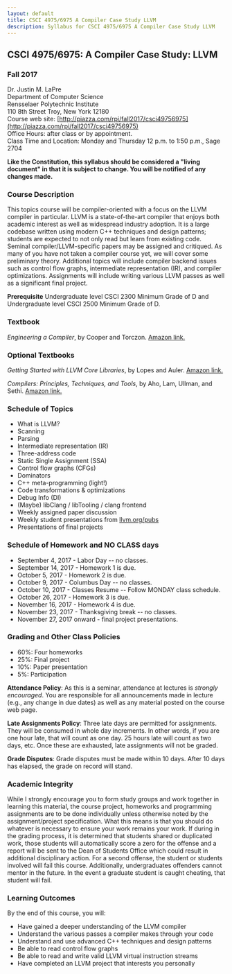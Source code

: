 ```yaml
---
layout: default
title: CSCI 4975/6975 A Compiler Case Study LLVM
description: Syllabus for CSCI 4975/6975 A Compiler Case Study LLVM
---
```


## CSCI 4975/6975: A Compiler Case Study: LLVM

### Fall 2017

Dr. Justin M. LaPre  
Department of Computer Science  
Rensselaer Polytechnic Institute  
110 8th Street Troy, New York 12180  
Course web site: [http://piazza.com/rpi/fall2017/csci49756975](http://piazza.com/rpi/fall2017/csci49756975)  
Office Hours: after class or by appointment.  
Class Time and Location: Monday and Thursday 12 p.m. to 1:50 p.m., Sage 2704

**Like the Constitution, this syllabus should be considered a "living
document" in that it is subject to change.  You will be notified of
any changes made.**

### Course Description

This topics course will be compiler-oriented  with a focus on the LLVM
compiler  in particular.   LLVM  is a  state-of-the-art compiler  that
enjoys  both   academic  interest  as  well   as  widespread  industry
adoption. It is  a large codebase written using  modern C++ techniques
and design patterns; students are expected  to not only read but learn
from  existing code.   Seminal  compiler/LLVM-specific  papers may  be
assigned and  critiqued.  As  many of  you have  not taken  a compiler
course yet, we will cover  some preliminary theory.  Additional topics
will  include compiler  backend issues  such as  control flow  graphs,
intermediate       representation       (IR),       and       compiler
optimizations. Assignments will include writing various LLVM passes as
well as a significant final project.

**Prerequisite** Undergraduate level CSCI 2300 Minimum Grade of D and
  Undergraduate level CSCI 2500 Minimum Grade of D.

### Textbook

*Engineering a Compiler*, by Cooper and Torczon.
[Amazon link.](https://amzn.com/B00J5AS70G)

### Optional Textbooks

*Getting Started with LLVM Core Libraries*, by Lopes and Auler.
[Amazon link.](https://amzn.com/B00N2RWMSQ)

*Compilers: Principles, Techniques, and Tools*, by Aho, Lam, Ullman, and Sethi.
[Amazon link.](https://amzn.com/B009TGD06W)

### Schedule of Topics

* What is LLVM?
* Scanning
* Parsing
* Intermediate representation (IR)
* Three-address code
* Static Single Assignment (SSA)
* Control flow graphs (CFGs)
* Dominators
* C++ meta-programming (light!)
* Code transformations & optimizations
* Debug Info (DI)
* (Maybe) libClang / libTooling / clang frontend
* Weekly assigned paper discussion
* Weekly student presentations from [llvm.org/pubs](http://llvm.org/pubs/)
* Presentations of final projects

### Schedule of Homework and NO CLASS days

* September 4, 2017 - Labor Day -- no classes.
* September 14, 2017 - Homework 1 is due.
* October 5, 2017 - Homework 2 is due.
* October 9, 2017 - Columbus Day -- no classes.
* October 10, 2017 - Classes Resume -- Follow MONDAY class schedule.
* October 26, 2017 - Homework 3 is due.
* November 16, 2017 - Homework 4 is due.
* November 23, 2017 - Thanksgiving break -- no classes.
* November 27, 2017 onward - final project presentations.

### Grading and Other Class Policies

* 60%: Four homeworks
* 25%: Final project
* 10%: Paper presentation
* 5%: Participation

**Attendance Policy**: As this is a seminar, attendance at lectures is
*strongly encouraged*.  You are responsible for all announcements made
in lecture (e.g., any change in due dates) as well as any material
posted on the course web page.

**Late Assignments Policy**: Three late days are permitted for
assignments.  They will be consumed in whole day increments. In other
words, if you are one hour late, that will count as one day. 25 hours
late will count as two days, etc. Once these are exhausted, late
assignments will not be graded.

**Grade Disputes**: Grade disputes must be made within 10 days.
After 10 days has elapsed, the grade on record will stand.

### Academic Integrity

While I strongly encourage you to form study groups and work together
in learning this material, the course project, homeworks and
programming assignments are to be done individually unless otherwise
noted by the assignment/project specification. What this means is that
you should do whatever is necessary to ensure your work remains your
work. If during in the grading process, it is determined that students
shared or duplicated work, those students will automatically score a
zero for the offense and a report will be sent to the Dean of Students
Office which could result in additional disciplinary action.  For a
second offense, the student or students involved will fail this
course.  Additionally, undergraduates offenders cannot mentor in the
future.  In the event a graduate student is caught cheating, that
student will fail.

### Learning Outcomes
By the end of this course, you will:

* Have gained a deeper understanding of the LLVM compiler
* Understand the various passes a compiler makes through your code
* Understand and use advanced C++ techniques and design patterns
* Be able to read control flow graphs
* Be able to read and write valid LLVM virtual instruction streams
* Have completed an LLVM project that interests you personally
